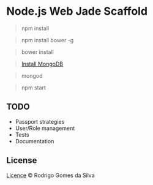 # Node.js Web Jade Scaffold

> npm install

> npm install bower -g

> bower install

> [Install MongoDB](https://www.mongodb.org/downloads)

> mongod

> npm start

## TODO

* Passport strategies
* User/Role management
* Tests
* Documentation

## License

[Licence](https://github.com/rodrigogs/nodejs-web-jade-scaffold/blob/master/LICENSE) © Rodrigo Gomes da Silva

